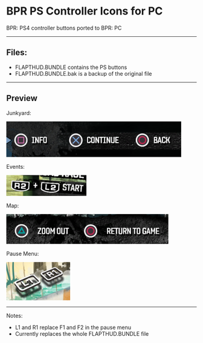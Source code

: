 # BPR PS Controller Icons for PC
BPR: PS4 controller buttons ported to BPR: PC

---

## Files:
- FLAPTHUD.BUNDLE contains the PS buttons
- FLAPTHUD.BUNDLE.bak is a backup of the original file

---

## Preview

Junkyard:

![Buttons in Junkyard](https://raw.githubusercontent.com/axe-icu/bpr-pc-ps4buttons/main/img/0.png)

Events:

![Buttons in Junkyard](https://raw.githubusercontent.com/axe-icu/bpr-pc-ps4buttons/main/img/1.png)

Map:

![Buttons in Junkyard](https://raw.githubusercontent.com/axe-icu/bpr-pc-ps4buttons/main/img/2.png)

Pause Menu:

![Buttons in Junkyard](https://raw.githubusercontent.com/axe-icu/bpr-pc-ps4buttons/main/img/3.png)

---

Notes:
- L1 and R1 replace F1 and F2 in the pause menu
- Currently replaces the whole FLAPTHUD.BUNDLE file

